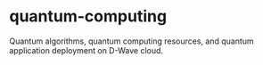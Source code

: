 # quantum-computing
Quantum algorithms, quantum computing resources, and quantum application deployment on D-Wave cloud.
